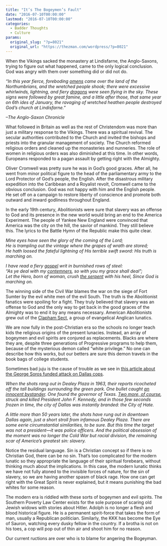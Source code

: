 ```yaml
---
title: "It’s The Bogeymen’s Fault"
date: "2016-07-10T00:00:00"
lastmod: "2016-07-10T00:00:00"
categories:
  - Badder Thoughts
  - Culture
params:
  original_slug: "?p=8021"
  original_url: "https://thezman.com/wordpress/?p=8021"
---
```


When the Vikings sacked the monastery at Lindisfarne, the Anglo-Saxons,
trying to figure out what happened, came to the only logical conclusion.
God was angry with them over something did or did not do.

*“In this year fierce, foreboding
<a href="https://en.wikipedia.org/wiki/Omens" class="mw-redirect"
title="Omens">omens</a> came over the land of the Northumbrians, and the
wretched people shook; there were excessive whirlwinds, lightning, and
fiery
<a href="https://en.wikipedia.org/wiki/Dragons" class="mw-redirect"
title="Dragons">dragons</a> were seen flying in the sky. These signs
were followed by great famine, and a little after those, that same year
on 6th ides of January, the ravaging of wretched heathen people
destroyed God’s church at Lindisfarne.”*

*–The Anglo-Saxon Chronicle*

What followed in Britain as well as the rest of Christendom was more
than just a military response to the Vikings. There was a spiritual
revival. The secular authorities contributed to the Church and invited
the bishops and priests into the granular management of society. The
Church reformed religious orders and cleaned up the monasteries and
nunneries. The role of women in religious orders was also diminished at
this time. In other words, Europeans responded to a pagan assault by
getting right with the Almighty.

Oliver Cromwell was pretty sure he was in God’s good graces. After all,
he went from minor political figure to the head of the parliamentary
army to the Lord Protector of God’s people, the English. After the
disastrous military expedition into the Caribbean and a Royalist revolt,
Cromwell came to the obvious conclusion. God was not happy with him and
the English people. He set off on a campaign to restore liberty of
conscience and promote both outward and inward godliness throughout
England.

In the early 19th century, Abolitionists were sure that slavery was an
offense to God and its presence in the new world would bring an end to
the America Experiment. The people of Yankee New England were convinced
that America was the city on the hill, the savior of mankind. They still
believe this. The lyrics to the Battle Hymn of the Republic make this
quite clear.

*Mine eyes have seen the glory of the coming of the Lord;*  
*He is trampling out the vintage where the grapes of wrath are
stored;*  
*He hath loosed the fateful lightning of His terrible swift
sword: <span class="mw-poem-indented">His truth is marching on.</span>*

*I have read a fiery
[gospel](https://en.wikipedia.org/wiki/Gospel "Gospel") writ in
burnished rows of steel:*  
*“As ye deal with my
[contemners](https://en.wikipedia.org/wiki/Contempt "Contempt"), so with
you my grace shall deal”;*  
*Let the Hero, born of woman, crush
<a href="https://en.wikipedia.org/wiki/Serpent_(Bible)"
class="mw-redirect" title="Serpent (Bible)">the serpent</a> with his
heel, <span class="mw-poem-indented">Since God is marching on.</span>*

The winning side of the Civil War blames the war on the siege of Fort
Sumter by the evil white men of the evil South. The truth is the
Abolitionist fanatics were spoiling for a fight. They truly believed
that slavery was an offense to God and the only way to get back in the
good graces of the Almighty was to end it by any means necessary.
American Abolitionists grew out of the
<a href="https://en.wikipedia.org/wiki/Clapham_Sect" rel="noopener"
target="_blank">Clapham Sect</a>, a group of evangelical Anglican
lunatics.

We are now fully in the post-Christian era so the schools no longer
teach kids the religious origins of the present lunacies. Instead, an
array of bogeymen and evil spirits are conjured as replacements. Blacks
are where they are, despite three generations of Progressive programs to
help them, because of the mysterious demon called “white privilege.” No
one can describe how this works, but our betters are sure this demon
travels in the book bags of college students.

Sometimes bad juju is the cause of trouble as we see in <a
href="http://www.politico.com/magazine/story/2016/07/an-unfair-tragedy-for-unlucky-dallas-214033"
rel="noopener" target="_blank">this article about the George Soros
funded attack on Dallas cops</a>.

*When the shots rang out in Dealey Plaza in 1963, their reports
ricocheted off the tall buildings surrounding the green park. One bullet
caught <a
href="http://www.foxnews.com/us/2013/11/21/accidental-victim-in-jfk-assassination-recalls-shooting.html"
rel="noopener" target="_blank">an innocent bystander</a>. One found the
governor of Texas. <a
href="http://www.archives.gov/research/jfk/select-committee-report/part-1a.html"
rel="noopener" target="_blank">Two more, of course</a>, struck and
killed President John F. Kennedy, and in those few seconds frozen in
time, the city of Dallas was instantly branded: the City of Hate.*

*A little more than 50 years later, the shots have rung out in downtown
Dallas again, just a short stroll from infamous Dealey Plaza. There are
some eerie circumstantial similarities, to be sure. But this time the
target was not a president—it was police officers. And the political
obsession of the moment was no longer the Cold War but racial division,
the remaining scar of America’s greatest sin: slavery.*

Notice the residual language. Sin is a Christian concept so if there is
no Christian God, there can be no sin. That’s too complicated for the
modern lunatic so they appropriate the language of their spiritual
forebears, without thinking much about the implications. In this case,
the modern lunatic thinks we have not fully atoned to the
invisible forces of nature, for the sin of slavery, so we are having
another spasm of black rage. How one can get right with the Great Spirit
is never explained, but it means punishing the bad whites for some
reason.

The modern era is riddled with these sorts of bogeymen and evil spirits.
The Southern Poverty Law Center exists for the sole purpose of scaring
old Jewish widows with stories about Hitler. Adolph is no longer a flesh
and blood historical figure. He is a permanent spirit-force that takes
the form of man, usually a Republican politician. Similarly, the KKK has
become the Eye of Sauron, watching every dusky fellow in the country. If
a brotha is not on his toes, a cop will pop out of thin air and shoot
him for no reason.

Our current ructions are over who is to blame for angering the Bogeyman.
